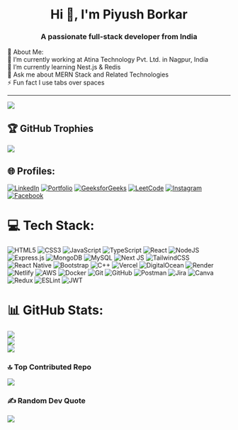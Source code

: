 <h1 align="center">Hi 👋, I'm Piyush Borkar</h1>
<h3 align="center">A passionate full-stack developer from India</h3>
💫 About Me:<br>
🔭 I’m currently working at Atina Technology Pvt. Ltd. in Nagpur, India<br>🌱 I’m currently learning Nest.js & Redis<br>💬 Ask me about MERN Stack and Related Technologies<br>⚡ Fun fact I use tabs over spaces

---
 [![](https://visitcount.itsvg.in/api?id=PiyushB2003&icon=0&color=0)](https://visitcount.itsvg.in)

 ## 🏆 GitHub Trophies
![](https://github-profile-trophy.vercel.app/?username=PiyushB2003&theme=monokai&no-frame=false&no-bg=true&margin-w=4)

## 🌐 Profiles:
[![LinkedIn](https://img.shields.io/badge/LinkedIn-%230077B5.svg?logo=linkedin&logoColor=white)](https://www.linkedin.com/in/piyushborkar/) [![Portfolio](https://img.shields.io/badge/Portfolio-%23404D59.svg?logo=google-chrome&logoColor=white)](https://piyush-borkar.vercel.app/) [![GeeksforGeeks](https://img.shields.io/badge/GeeksforGeeks-%2300C851.svg?logo=geeksforgeeks&logoColor=white)](https://www.geeksforgeeks.org/user/piyushborkar95/) [![LeetCode](https://img.shields.io/badge/LeetCode-%23FFA116.svg?logo=leetcode&logoColor=white)](https://leetcode.com/u/Piyush2003/) [![Instagram](https://img.shields.io/badge/Instagram-%23E4405F.svg?logo=Instagram&logoColor=white)](https://www.instagram.com/_piyush_borkar_) [![Facebook](https://img.shields.io/badge/Facebook-%231877F2.svg?logo=Facebook&logoColor=white)](https://www.facebook.com/piyush.borkar.9847/)

# 💻 Tech Stack:
![HTML5](https://img.shields.io/badge/html5-%23E34F26.svg?style=for-the-badge&logo=html5&logoColor=white) ![CSS3](https://img.shields.io/badge/css3-%231572B6.svg?style=for-the-badge&logo=css3&logoColor=white) ![JavaScript](https://img.shields.io/badge/javascript-%23323330.svg?style=for-the-badge&logo=javascript&logoColor=%23F7DF1E) ![TypeScript](https://img.shields.io/badge/typescript-%23007ACC.svg?style=for-the-badge&logo=typescript&logoColor=white) ![React](https://img.shields.io/badge/react-%2320232a.svg?style=for-the-badge&logo=react&logoColor=%2361DAFB) ![NodeJS](https://img.shields.io/badge/node.js-6DA55F?style=for-the-badge&logo=node.js&logoColor=white) ![Express.js](https://img.shields.io/badge/express.js-%23404d59.svg?style=for-the-badge&logo=express&logoColor=%2361DAFB) ![MongoDB](https://img.shields.io/badge/MongoDB-%234ea94b.svg?style=for-the-badge&logo=mongodb&logoColor=white) ![MySQL](https://img.shields.io/badge/mysql-4479A1.svg?style=for-the-badge&logo=mysql&logoColor=white) ![Next JS](https://img.shields.io/badge/Next-black?style=for-the-badge&logo=next.js&logoColor=white) ![TailwindCSS](https://img.shields.io/badge/tailwindcss-%2338B2AC.svg?style=for-the-badge&logo=tailwind-css&logoColor=white) ![React Native](https://img.shields.io/badge/react_native-%2320232a.svg?style=for-the-badge&logo=react&logoColor=%2361DAFB) ![Bootstrap](https://img.shields.io/badge/bootstrap-%238511FA.svg?style=for-the-badge&logo=bootstrap&logoColor=white) ![C++](https://img.shields.io/badge/c++-%2300599C.svg?style=for-the-badge&logo=c%2B%2B&logoColor=white) ![Vercel](https://img.shields.io/badge/vercel-%23000000.svg?style=for-the-badge&logo=vercel&logoColor=white) ![DigitalOcean](https://img.shields.io/badge/DigitalOcean-%230167ff.svg?style=for-the-badge&logo=digitalOcean&logoColor=white) ![Render](https://img.shields.io/badge/Render-%46E3B7.svg?style=for-the-badge&logo=render&logoColor=white) ![Netlify](https://img.shields.io/badge/netlify-%23000000.svg?style=for-the-badge&logo=netlify&logoColor=#00C7B7) ![AWS](https://img.shields.io/badge/AWS-%23FF9900.svg?style=for-the-badge&logo=amazon-aws&logoColor=white) ![Docker](https://img.shields.io/badge/docker-%230db7ed.svg?style=for-the-badge&logo=docker&logoColor=white) ![Git](https://img.shields.io/badge/git-%23F05033.svg?style=for-the-badge&logo=git&logoColor=white) ![GitHub](https://img.shields.io/badge/github-%23121011.svg?style=for-the-badge&logo=github&logoColor=white) ![Postman](https://img.shields.io/badge/Postman-FF6C37?style=for-the-badge&logo=postman&logoColor=white) ![Jira](https://img.shields.io/badge/jira-%230A0FFF.svg?style=for-the-badge&logo=jira&logoColor=white) ![Canva](https://img.shields.io/badge/Canva-%2300C4CC.svg?style=for-the-badge&logo=Canva&logoColor=white) ![Redux](https://img.shields.io/badge/redux-%23593d88.svg?style=for-the-badge&logo=redux&logoColor=white) ![ESLint](https://img.shields.io/badge/ESLint-4B3263?style=for-the-badge&logo=eslint&logoColor=white) ![JWT](https://img.shields.io/badge/JWT-black?style=for-the-badge&logo=JSON%20web%20tokens)
# 📊 GitHub Stats:
![](https://github-readme-stats.vercel.app/api?username=PiyushB2003&theme=dark&hide_border=false&include_all_commits=true&count_private=false)<br/>
![](https://github-readme-streak-stats.herokuapp.com/?user=PiyushB2003&theme=dark&hide_border=false)<br/>
![](https://github-readme-stats.vercel.app/api/top-langs/?username=PiyushB2003&theme=dark&hide_border=false&include_all_commits=true&count_private=false&layout=compact)

### 🔝 Top Contributed Repo
![](https://github-contributor-stats.vercel.app/api?username=PiyushB2003&limit=5&theme=dark&combine_all_yearly_contributions=true)

### ✍️ Random Dev Quote
![](https://quotes-github-readme.vercel.app/api?type=horizontal&theme=radical)

<!-- Proudly created with GPRM ( https://gprm.itsvg.in ) -->
